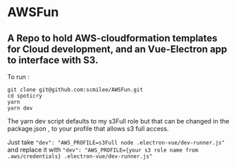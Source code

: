 # AWSFun
## A Repo to hold AWS-cloudformation templates for Cloud development, and an Vue-Electron app to interface with S3. 

To run :
``` 
git clone git@github.com:scmilee/AWSFun.git 
cd spoticry
yarn
yarn dev
```
The yarn dev script defaults to my s3Full role but that can be changed in the package.json , to your profile that allows s3 full access. 

Just take ` "dev": "AWS_PROFILE=s3Full node .electron-vue/dev-runner.js" ` and replace it with ``` "dev": "AWS_PROFILE={your s3 role name from .aws/credentials} .electron-vue/dev-runner.js" ```

